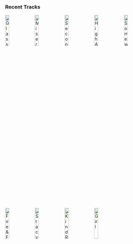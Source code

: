 ### Recent Tracks
[<img src='https://lastfm.freetls.fastly.net/i/u/300x300/54a9b2950bff4142a9e8cc85be9da6dc.png' width='16%' height='16%' alt='Glass of Water'>](https://www.last.fm/music/coldplay/_/glass%2bof%2bwater)&nbsp;&nbsp;&nbsp;&nbsp;[<img src='https://lastfm.freetls.fastly.net/i/u/300x300/cd5c0d7136f3624647f5281eacbddb58.png' width='16%' height='16%' alt='Misery'>](https://www.last.fm/music/michigander/_/misery)&nbsp;&nbsp;&nbsp;&nbsp;[<img src='https://lastfm.freetls.fastly.net/i/u/300x300/7e31f937983c21353e7871432499e54a.png' width='16%' height='16%' alt='Second Guessing Games'>](https://www.last.fm/music/colony%2bhouse/_/second%2bguessing%2bgames)&nbsp;&nbsp;&nbsp;&nbsp;[<img src='https://lastfm.freetls.fastly.net/i/u/300x300/ea41c386b0740cd93c29eab4c659a3ae.png' width='16%' height='16%' alt='High And Low'>](https://www.last.fm/music/empire%2bof%2bthe%2bsun/_/high%2band%2blow)&nbsp;&nbsp;&nbsp;&nbsp;[<img src='https://lastfm.freetls.fastly.net/i/u/300x300/371b29d9dd100541b854606dd49f070f.png' width='16%' height='16%' alt='Someway, Somehow'>](https://www.last.fm/music/dreamers/_/someway%252c%2bsomehow)&nbsp;&nbsp;&nbsp;&nbsp;<br>[<img src='https://lastfm.freetls.fastly.net/i/u/300x300/05ef3164f8a3f443045a142a5d5c2b86.png' width='16%' height='16%' alt='Fire & Fury'>](https://www.last.fm/music/overcoats/_/fire%2b%2526%2bfury)&nbsp;&nbsp;&nbsp;&nbsp;[<img src='https://lastfm.freetls.fastly.net/i/u/300x300/18559c8187fad99c3533cff739e1780c.png' width='16%' height='16%' alt='Stacy'>](https://www.last.fm/music/quinn%2bxcii/_/stacy)&nbsp;&nbsp;&nbsp;&nbsp;[<img src='https://lastfm.freetls.fastly.net/i/u/300x300/5468f1a2eb83fabee159e062c6e7cd16.png' width='16%' height='16%' alt='Kind Reminder'>](https://www.last.fm/music/pr%25c3%25b3xima%2bparada/_/kind%2breminder)&nbsp;&nbsp;&nbsp;&nbsp;[<img src='https://lastfm.freetls.fastly.net/i/u/300x300/4b3778533a320d8b688b1119e4dbf8f4.png' width='16%' height='16%' alt='Girl'>](https://www.last.fm/music/cayucas/_/girl)&nbsp;&nbsp;&nbsp;&nbsp;